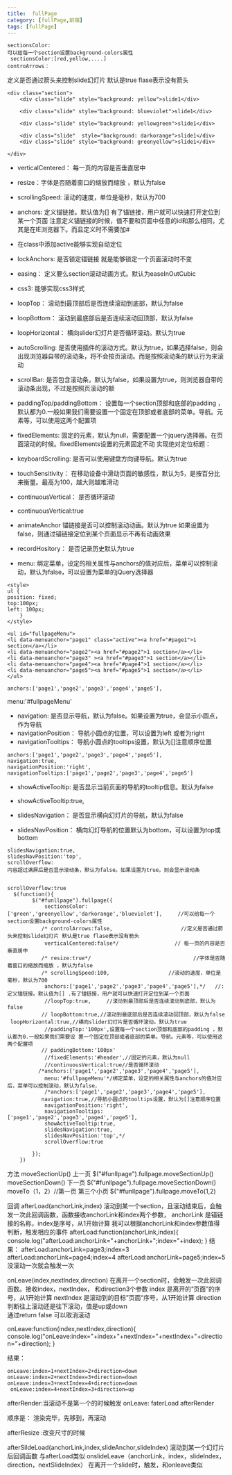 ```yaml
---
title:  fullPage
category: [fullPage,前端]
tags: [fullPage]
---
```

```
sectionsColor:
可以给每一个section设置background-colors属性
 sectionsColor:[red,yellow,....]
controArrows：
```
<!-- more -->
 定义是否通过箭头来控制slide幻灯片 默认是true flase表示没有箭头
```
<div class="section">
    <div class="slide" style="background: yellow">slide1</div>

    <div class="slide" style="background: blueviolet">slide1</div>

    <div class="slide" style="background: yellowgreen">slide1</div>

    <div class="slide"  style="background: darkorange">slide1</div>
    <div class="slide" style="background: greenyellow">slide1</div>

</div>
```
- verticalCentered： 每一页的内容是否垂直居中
- resize：字体是否随着窗口的缩放而缩放 ，默认为false
 - scrollingSpeed: 滚动的速度，单位是毫秒，默认为700
 - anchors: 定义锚链接。默认值为[] 有了锚链接，用户就可以快速打开定位到某一个页面
注意定义锚链接的时候，值不要和页面中任意的id和那么相同，尤其是在IE浏览器下。而且定义时不需要加#

 - 在class中添加active能够实现自动定位

 - lockAnchors: 是否锁定锚链接  就是能够锁定一个页面滚动时不变

 - easing：
定义要么section滚动动画方式。默认为easeInOutCubic

 - css3:
能够实现css3样式

 - loopTop：
滚动到最顶部后是否连续滚动到底部，默认为false
 - loopBottom：
滚动到最底部后是否连续滚动回顶部，默认为false
- loopHorizontal：
横向slider幻灯片是否循环滚动。默认为true
- autoScrolling:
是否使用插件的滚动方式。默认为true，如果选择false，则会出现浏览器自带的滚动条，将不会按页滚动。而是按照滚动条的默认行为来滚动
- scrollBar:
是否包含滚动条，默认为false，如果设置为true，则浏览器自带的滚动条出现，不过是按照页滚动的额
- paddingTop/paddingBottom：
设置每一个section顶部和底部的padding ，默认都为0.一般如果我们需要设置一个固定在顶部或者底部的菜单。导航。元素等，可以使用这两个配置项
- fixedElements:
固定的元素，默认为null，需要配置一个jquery选择器。在页面滚动的时候。fixedElements设置的元素固定不动
实现绝对定位标题：


- keyboardScrolling:
是否可以使用键盘方向键导航。默认为true
- touchSensitivity：
在移动设备中滑动页面的敏感性，默认为5，是按百分比来衡量。最高为100，越大则越难滑动
- continuousVertical：
是否循环滚动
- continuousVertical:true

- animateAnchor
锚链接是否可以控制滚动动画。默认为true
如果设置为false，则通过锚链接定位到某个页面显示不再有动画效果

- recordHository：
是否记录历史默认为true
- menu:
绑定菜单，设定的相关属性与anchors的值对应后，菜单可以控制滚动，默认为false，可以设置为菜单的jQuery选择器
```
<style>
ul {
position: fixed;
top:100px;
left: 100px;
    }
</style>

<ul id="fullpageMenu">
<li data-menuanchor="page1" class="active"><a href="#page1">1 section</a></li>
<li data-menuanchor="page2"><a href="#page2">1 section</a></li>
<li data-menuanchor="page3" ><a href="#page3">1 section</a></li>
<li data-menuanchor="page4"><a href="#page4">1 section</a></li>
<li data-menuanchor="page5"><a href="#page5">1 section</a></li>
</ul>

anchors:['page1','page2','page3','page4','page5'],
```
menu:'#fullpageMenu'

- navigation:
是否显示导航，默认为false。如果设置为true，会显示小圆点，作为导航
- navigationPosition：
导航小圆点的位置，可以设置为left 或者为right
- navigationTooltips：
导航小圆点的tooltips设置，默认为[]注意顺序位置
```
anchors:['page1','page2','page3','page4','page5'],
navigation:true,
navigationPosition:'right',
navigationTooltips:['page1','page2','page3','page4','page5']
```
- showActiveTooltip:
是否显示当前页面的导航的tooltip信息。默认为false
- showActiveTooltip:true,

- slidesNavigation：
是否显示横向幻灯片的导航，默认为false
- slidesNavPosition：
横向幻灯导航的位置默认为bottom，可以设置为top或bottom
```
slidesNavigation:true,
slidesNavPosition:'top',
scrollOverflow:
内容超过满屏后是否显示滚动条，默认为false。如果设置为true，则会显示滚动条
```

```

scrollOverflow:true
  $(function(){
        $("#funllpage").fullpage({
            sectionsColor:['green','greenyellow','darkorange','blueviolet'],     //可以给每一个section设置background-colors属性
           /* controlArrows:false,                      //定义是否通过箭头来控制slide幻灯片 默认是true flase表示没有箭头
            verticalCentered:false*/                  // 每一页的内容是否垂直居中
           /* resize:true*/                                 //字体是否随着窗口的缩放而缩放 ，默认为false
           /* scrollingSpeed:100,                   //滚动的速度，单位是毫秒，默认为700
            anchors:['page1','page2','page3','page4','page5'],*/   //: 定义锚链接。默认值为[] .有了锚链接，用户就可以快速打开定位到某一个页面
            //loopTop:true,     //滚动到最顶部后是否连续滚动到底部，默认为false
           // loopBottom:true,//滚动到最底部后是否连续滚动回顶部，默认为false
 loopHorizontal:true,//横向slider幻灯片是否循环滚动。默认为true
            //paddingTop:'100px',设置每一个section顶部和底部的padding ，默认都为0.一般如果我们需要设	置一个固定在顶部或者底部的菜单。导航。元素等，可以使用这两个配置项
           // paddingBottom:'100px'
            //fixedElements:'#header',//固定的元素，默认为null
            //continuousVertical:true//是否循环滚动
          /*anchors:['page1','page2','page3','page4','page5'],
            menu:'#fullpageMenu'*/绑定菜单，设定的相关属性与anchors的值对应后，菜单可以控制滚动，默认为false，
            /*anchors:['page1','page2','page3','page4','page5'],
           navigation:true,//导航小圆点的tooltips设置，默认为[]注意顺序位置
            navigationPosition:'right',
            navigationTooltips:['page1','page2','page3','page4','page5'],
            showActiveTooltip:true,
            slidesNavigation:true,
            slidesNavPosition:'top',*/
            scrollOverflow:true

        });
    })
```
方法
moveSectionUp()
上一页
$("#funllpage").fullpage.moveSectionUp()
moveSectionDown()
下一页
$("#funllpage").fullpage.moveSectionDown()
moveTo（1，2）//第一页 第三个小页
$("#funllpage").fullpage.moveTo(1,2)

回调
afterLoad(anchorLink,index)
滚动到某一个section，且滚动结束后，会触发一次此回调函数，函数接收anchorLink和index两个参数，
anchorLink 是锚链接的名称，index是序号，从1开始计算
我可以根据anchorLink和index参数值得判断，触发相应的事件
 afterLoad:function(anchorLink,index){
                console.log("afterLoad:anchorLink="+anchorLink+";index="+index);
            }
结果：
afterLoad:anchorLink=page3;index=3
 afterLoad:anchorLink=page4;index=4
 afterLoad:anchorLink=page5;index=5
没滚动一次就会触发一次


onLeave(index,nextIndex,direction)
在离开一个section时，会触发一次此回调函数。接收index，nextIndex，
和direction3个参数
index 是离开的“页面”的序号，从1开始计算
nextIndex 是滚动到的目标”页面“序号，从1开始计算
direction判断往上滚动还是往下滚动，值是up或down  
通过return false 可以取消滚动

 onLeave:function(index,nextIndex,direction){
                console.log("onLeave:index="+index+"+nextIndex="+nextIndex+"+direction="+direction);
            }

结果：
```
onLeave:index=1+nextIndex=2+direction=down
onLeave:index=2+nextIndex=3+direction=down
onLeave:index=3+nextIndex=4+direction=down
 onLeave:index=4+nextIndex=3+direction=up
 ```

afterRender:当滚动不是第一个的时候触发
onLeave:
faterLoad
afterRender

顺序是：
渲染完毕，先移到，再滚动

afterResize :改变尺寸的时候

afterSildeLoad(anchorLink,index,slideAnchor,slideIndex)
滚动到某一个幻灯片后回调函数 与afterLoad类似
onslideLeave（anchorLink，index，slideIndex，direction，nextSlideIndex）
在离开一个slide时，触发，和onleave类似
